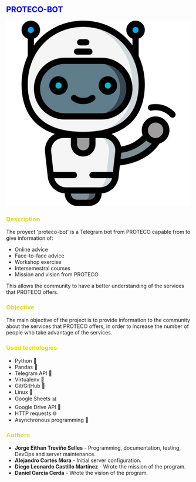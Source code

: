 ## <span style="color:rgb(0,0,225)">PROTECO-BOT</span>
![Bot](img/bot-doc-img.png)
### <span style="color:rgb(225,225,0)">Description</span>
The proyect 'proteco-bot' is a Telegram bot from PROTECO capable from to give information of:
- Online advice
- Face-to-face advice
- Workshop exercise
- Intersemestral courses
- Mission and vision from PROTECO

This allows the community to have a better understanding of the services that PROTECO offers.

### <span style="color:rgb(225,225,0)">Objective</span>
The main objective of the project is to provide information to the community about the services that PROTECO offers, in order to increase the number of people who take advantage of the services.

### <span style="color:rgb(225,225,0)">Used tecnologies</span>
- Python 🐍
- Pandas 🐼
- Telegram API 🤖
- Virtualenv 🐍
- Git/GitHub 🐙
- Linux 🐧
- Google Sheets 📊
- Google Drive API 📁
- HTTP requests 🌐
- Asynchronous programming 🏃

### <span style="color:rgb(225,225,0)">Authors</span>
- **Jorge Eithan Treviño Selles** - Programming, documentation, testing, DevOps and server maintenance.
- **Alejandro Cortés Mora** - Initial server configuration.
- **Diego Leonardo Castillo Martínez** - Wrote the mission of the program. 
- **Daniel García Cerda** - Wrote the vision of the program.